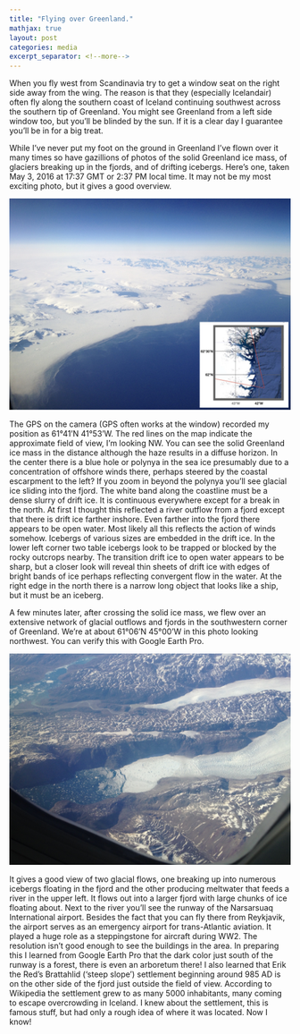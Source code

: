```yaml
---
title: "Flying over Greenland."
mathjax: true
layout: post
categories: media
excerpt_separator: <!--more-->
---
```


When you fly west from Scandinavia try to get a window seat on the right side away from the wing. The reason is that they (especially Icelandair) often fly along the southern coast of Iceland continuing southwest across the southern tip of Greenland. You might see Greenland from a left side window too, but you’ll be blinded by the sun. If it is a clear day I guarantee you’ll be in for a big treat.
<!--more-->

While I’ve never put my foot on the ground in Greenland I’ve flown over it many times so have gazillions of photos of the solid Greenland ice mass, of glaciers breaking up in the fjords, and of drifting icebergs. Here’s one, taken May 3, 2016 at 17:37 GMT or 2:37 PM local time. It may not be my most exciting photo, but it gives a good overview. 

![Greenland_coast](/assets/Greenland_coast.jpg)

The GPS on the camera (GPS often works at the window) recorded my position as 61°41’N   41°53’W. The red lines on the map indicate the approximate field of view, I’m looking NW. You can see the solid Greenland ice mass in the distance although the haze results in a diffuse horizon. In the center there is a blue hole or polynya in the sea ice presumably due to a concentration of offshore winds there, perhaps steered by the coastal escarpment to the left? If you zoom in beyond the polynya you’ll see glacial ice sliding into the fjord. The white band along the coastline must be a dense slurry of drift ice. It is continuous everywhere except for a break in the north. At first I thought this reflected a river outflow from a fjord except that there is drift ice farther inshore. Even farther into the fjord there appears to be open water. Most likely all this reflects the action of winds somehow. Icebergs of various sizes are embedded in the drift ice. In the lower left corner two table icebergs look to be trapped or blocked by the rocky outcrops nearby. The transition drift ice to open water appears to be sharp, but a closer look will reveal thin sheets of drift ice with edges of bright bands of ice perhaps reflecting convergent flow in the water. At the right edge in the north there is a narrow long object that looks like a ship, but it must be an iceberg. 

A few minutes later, after crossing the solid ice mass, we flew over an extensive network of glacial outflows and fjords in the southwestern corner of Greenland. We’re at about 61°06’N 45°00’W in this photo looking northwest. You can verify this with Google Earth Pro. 

![GreenlandGlacier](/assets/GreenlandGlacier.jpg)

It gives a good view of two glacial flows, one breaking up into numerous icebergs floating in the fjord and the other producing meltwater that feeds a river in the upper left. It flows out into a larger fjord with large chunks of ice floating about. Next to the river you’ll see the runway of the Narsarsuaq International airport. Besides the fact that you can fly there from Reykjavik, the airport serves as an emergency airport for trans-Atlantic aviation. It played a huge role as a steppingstone for aircraft during WW2. The resolution isn’t good enough to see the buildings in the area. In preparing this I learned from Google Earth Pro that the dark color just south of the runway is a forest, there is even an arboretum there! I also learned that Erik the Red’s Brattahlid (‘steep slope’) settlement beginning around 985 AD is on the other side of the fjord just outside the field of view. According to Wikipedia the settlement grew to as many 5000 inhabitants, many coming to escape overcrowding in Iceland. I knew about the settlement, this is famous stuff, but had only a rough idea of where it was located. Now I know!



